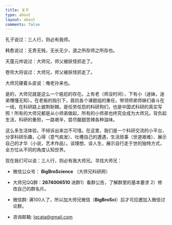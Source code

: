 ```yaml
---
title: 关于
type: about
layout: about
comments: false
---
```




孔子说过：三人行，则必有我师。

韩愈说过：无贵无贱，无长无少，道之所存师之所存也。

天蓬元帅说过：大师兄，师父被妖怪抓走了。

卷帘大将说过：大师兄，师父被妖怪抓走了。

大师兄硬着头皮说：俺老孙来也。

 

是的，大师兄就是这么一个尴尬的存在。上有老（师没时间），下有小（迷妹，迷弟懵懂无知）。在老板的指引下，肩抗各个课题组的重任，带领师弟师妹们奋斗在一线，在科研路上披荆斩棘。是任劳任怨的科研狗们，也是中国式科研的真实写照！所有的大师兄都是从小师弟做起，所有的小师弟也终究会成为大师兄。背负起生活，科研的重担，一路艰辛，尝尽酸甜苦辣各种滋味。 

这么多生活体验，不倾诉出来岂不可惜。在这里，我们是一个科研交流的小平台，分享科研乐趣，心得（意气疯发）、吐槽自己的遭遇，生活琐事（世道艰难）、展示自己的才华（小说，艺术作品）。谈理想、谈人生，展示自行走于世的独特方式，全方位从不同的角度认知世界。



现在我们可以说：三人行，则必有我大师兄。寻找大师兄：

* 微信公众号： **BigBroScience** （大师兄科研网）

* 大师兄QQ群：**2674006510**  进群1）看群公告，了解群里的基本要求 2）修改自己的群名片。
* 微信群: 满100人了，所以加大师兄微信（**__BigBroSci__**）后才可应邀加入微信讨论群。
* 咨询邮箱: lqcata@gmail.com
